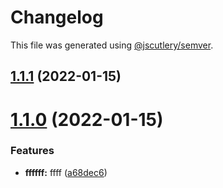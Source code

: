# Changelog

This file was generated using [@jscutlery/semver](https://github.com/jscutlery/semver).

## [1.1.1](https://github.com/Patrick1982/nx/compare/api-product-service-1.1.0...api-product-service-1.1.1) (2022-01-15)



# [1.1.0](https://github.com/Patrick1982/nx/compare/api-product-service-1.0.0...api-product-service-1.1.0) (2022-01-15)


### Features

* **ffffff:** ffff ([a68dec6](https://github.com/Patrick1982/nx/commit/a68dec623b85b7d5aa8e064b493773b5e97beaef))

